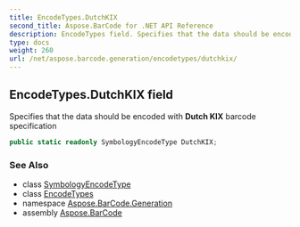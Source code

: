 ```yaml
---
title: EncodeTypes.DutchKIX
second_title: Aspose.BarCode for .NET API Reference
description: EncodeTypes field. Specifies that the data should be encoded with Dutch KIX barcode specification
type: docs
weight: 260
url: /net/aspose.barcode.generation/encodetypes/dutchkix/
---
```

## EncodeTypes.DutchKIX field

Specifies that the data should be encoded with **Dutch KIX** barcode specification

```csharp
public static readonly SymbologyEncodeType DutchKIX;
```

### See Also

* class [SymbologyEncodeType](../../symbologyencodetype/)
* class [EncodeTypes](../)
* namespace [Aspose.BarCode.Generation](../../../aspose.barcode.generation/)
* assembly [Aspose.BarCode](../../../)


